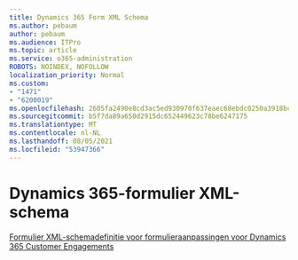 ```yaml
---
title: Dynamics 365 Form XML Schema
ms.author: pebaum
author: pebaum
ms.audience: ITPro
ms.topic: article
ms.service: o365-administration
ROBOTS: NOINDEX, NOFOLLOW
localization_priority: Normal
ms.custom:
- "1471"
- "6200019"
ms.openlocfilehash: 2605fa2490e8cd3ac5ed930970f637eaec68ebdc0250a3918bc40a1a2d467b7a
ms.sourcegitcommit: b5f7da89a650d2915dc652449623c78be6247175
ms.translationtype: MT
ms.contentlocale: nl-NL
ms.lasthandoff: 08/05/2021
ms.locfileid: "53947366"
---
```

# <a name="dynamics-365-form-xml-schema"></a>Dynamics 365-formulier XML-schema

[Formulier XML-schemadefinitie voor formulieraanpassingen voor Dynamics 365 Customer Engagements](https://docs.microsoft.com/dynamics365/customer-engagement/developer/customize-dev/form-xml-schema)